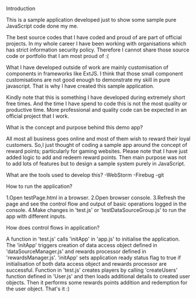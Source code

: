 Introduction

  This is a sample application developed just to show some sample pure JavaScript code done my me.

  The best source codes that I have coded and proud of are part of official projects.
  In my whole career I have been working with organisations which has strict information security policy.
  Therefore I cannot share those source code or portfolio that I am most proud of :(

  What I have developed outside of work are mainly customisation of components in frameworks like ExtJS.
  I think that those small component customisations are not good enough to demonstrate my skill in pure javascript.
  That is why I have created this sample application.

  Kindly note that this is something I have developed during extremely short free times.
  And the time I have spend to code this is not the most quality or productive time.
  More professional and quality code can be expected in an official project that I work.


What is the concept and purpose behind this demo app?

  All most all business goes online and most of them wish to reward their loyal customers.
  So,I just thought of coding a sample app around the concept of reward points; particularly for gaming websites.
  Please note that I have just added logic to add and redeem reward points.
  Then main purpose was not to add lots of features but to design a sample system purely in JavaScript.


What are the tools used to develop this?
   -WebStorm
   -Firebug
   -git

How to run the application?

  1.Open testPage.html in a browser.
  2.Open browser console.
  3.Refresh the page and see the control flow and output of basic operations logged in the console.
  4.Make changes in 'test.js' or 'testDataSourceGroup.js' to run the app with different inputs.

How does control flows in application?

  A function in 'test.js' calls 'initApp' in 'app.js' to initialise the application.
  The  'initApp' triggers creation of data access object defined in 'dataSourceManager.js' and rewards processor
  defined in 'rewardsManager.js'. 'initApp' sets application ready status flag to true if initialisation of both
  data access object and rewards processor are successful. Function in 'test.js' creates players by calling
  'createUsers' function defined in 'User.js' and then loads additional details to created user objects.
  Then it performs some rewards points addition and redemption for the user object.
  That's it :)














